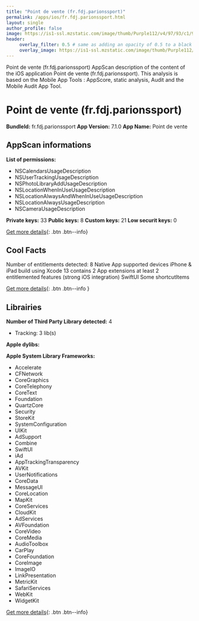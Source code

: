 ```yaml
---
title: "Point de vente (fr.fdj.parionssport)"
permalink: /apps/ios/fr.fdj.parionssport.html
layout: single
author_profile: false
image: https://is1-ssl.mzstatic.com/image/thumb/Purple112/v4/97/93/c1/9793c13d-fd6a-3117-9684-45ce0f2e9d51/AppIcon-0-1x_U007emarketing-0-7-0-85-220.png/512x512bb.jpg
header: 
     overlay_filter: 0.5 # same as adding an opacity of 0.5 to a black background
     overlay_image: https://is1-ssl.mzstatic.com/image/thumb/Purple112/v4/97/93/c1/9793c13d-fd6a-3117-9684-45ce0f2e9d51/AppIcon-0-1x_U007emarketing-0-7-0-85-220.png/512x512bb.jpg
---
```

Point de vente (fr.fdj.parionssport) AppScan description of the content of the iOS application Point de vente (fr.fdj.parionssport). This analysis is based on the Mobile App Tools : AppScore, static analysis, Audit and the Mobile Audit App Tool.

# Point de vente (fr.fdj.parionssport)

**BundleId:** fr.fdj.parionssport
**App Version:** 7.1.0
**App Name:** Point de vente


## AppScan informations 

**List of permissions:** 
- NSCalendarsUsageDescription
- NSUserTrackingUsageDescription
- NSPhotoLibraryAddUsageDescription
- NSLocationWhenInUseUsageDescription
- NSLocationAlwaysAndWhenInUseUsageDescription
- NSLocationAlwaysUsageDescription
- NSCameraUsageDescription
  
  
**Private keys:** 33
**Public keys:** 8
**Custom keys:** 21
**Low securit keys:** 0
  
[Get more details](/pricing.html){: .btn .btn--info}

## Cool Facts

Number of entitlements detected: 8
Native App
supported devices iPhone & iPad
build using Xcode 13
contains 2 App extensions
at least 2 entitlemented features (strong iOS integration)
SwiftUI
Some shortcutItems 
  
[Get more details](/pricing.html){: .btn .btn--info }

## Librairies 
**Number of Third Party Library detected:** 4
- Tracking: 3 lib(s)


**Apple dylibs:**


**Apple System Library Frameworks:**
- Accelerate
- CFNetwork
- CoreGraphics
- CoreTelephony
- CoreText
- Foundation
- QuartzCore
- Security
- StoreKit
- SystemConfiguration
- UIKit
- AdSupport
- Combine
- SwiftUI
- iAd
- AppTrackingTransparency
- AVKit
- UserNotifications
- CoreData
- MessageUI
- CoreLocation
- MapKit
- CoreServices
- CloudKit
- AdServices
- AVFoundation
- CoreVideo
- CoreMedia
- AudioToolbox
- CarPlay
- CoreFoundation
- CoreImage
- ImageIO
- LinkPresentation
- MetricKit
- SafariServices
- WebKit
- WidgetKit


  
[Get more details](/pricing.html){: .btn .btn--info}

